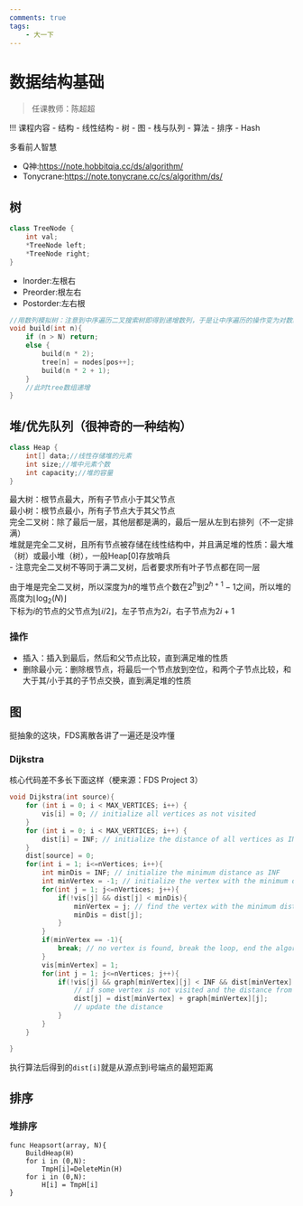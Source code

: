 ```yaml
---
comments: true
tags:
	- 大一下
---
```


# 数据结构基础

> 任课教师：陈超超

!!! 课程内容
    - 结构
      - 线性结构
      - 树
      - 图
      - 栈与队列
    - 算法
      - 排序
      - Hash 

多看前人智慧

- Q神:https://note.hobbitqia.cc/ds/algorithm/  
- Tonycrane:https://note.tonycrane.cc/cs/algorithm/ds/  

## 树
```C++
class TreeNode {
    int val;
    *TreeNode left;
    *TreeNode right;
}
```

- Inorder:左根右
- Preorder:根左右
- Postorder:左右根

```C
//用数列模拟树：注意到中序遍历二叉搜索树即得到递增数列，于是让中序遍历的操作变为对数组赋值
void build(int n){
    if (n > N) return;
    else {
        build(n * 2);
        tree[n] = nodes[pos++];
        build(n * 2 + 1);
    }
    //此时tree数组递增
}
```

## 堆/优先队列（很神奇的一种结构）
```C++
class Heap {
    int[] data;//线性存储堆的元素
    int size;//堆中元素个数
    int capacity;//堆的容量
}
```
最大树：根节点最大，所有子节点小于其父节点  
最小树：根节点最小，所有子节点大于其父节点  
完全二叉树：除了最后一层，其他层都是满的，最后一层从左到右排列（不一定排满）  
堆就是完全二叉树，且所有节点被存储在线性结构中，并且满足堆的性质：最大堆（树）或最小堆（树），一般Heap[0]存放哨兵  
    - 注意完全二叉树不等同于满二叉树，后者要求所有叶子节点都在同一层

由于堆是完全二叉树，所以深度为$h$的堆节点个数在$2^h$到$2^{h+1}-1$之间，所以堆的高度为$\lfloor \log_2(N) \rfloor$  
下标为$i$的节点的父节点为$\lfloor i/2 \rfloor$，左子节点为$2i$，右子节点为$2i+1$

### 操作
- 插入：插入到最后，然后和父节点比较，直到满足堆的性质
- 删除最小元：删除根节点，将最后一个节点放到空位，和两个子节点比较，和大于其/小于其的子节点交换，直到满足堆的性质

## 图
挺抽象的这块，FDS离散各讲了一遍还是没咋懂
### Dijkstra
核心代码差不多长下面这样（梗来源：FDS Project 3）  

```c
void Dijkstra(int source){
    for (int i = 0; i < MAX_VERTICES; i++) {
        vis[i] = 0; // initialize all vertices as not visited
    }
    for (int i = 0; i < MAX_VERTICES; i++) {
        dist[i] = INF; // initialize the distance of all vertices as INF
    }
    dist[source] = 0;
    for(int i = 1; i<=nVertices; i++){
        int minDis = INF; // initialize the minimum distance as INF
        int minVertex = -1; // initialize the vertex with the minimum distance as -1
        for(int j = 1; j<=nVertices; j++){
            if(!vis[j] && dist[j] < minDis){
                minVertex = j; // find the vertex with the minimum distance
                minDis = dist[j];
            }
        }
        if(minVertex == -1){
            break; // no vertex is found, break the loop, end the algorithm
        }
        vis[minVertex] = 1;
        for(int j = 1; j<=nVertices; j++){
            if(!vis[j] && graph[minVertex][j] < INF && dist[minVertex] + graph[minVertex][j] < dist[j]){
                // if some vertex is not visited and the distance from the source to the vertex is shorter than the current distance
                dist[j] = dist[minVertex] + graph[minVertex][j]; 
                // update the distance
            }
        }
    }

}
```
执行算法后得到的`dist[i]`就是从源点到i号端点的最短距离

## 排序
### 堆排序
```
func Heapsort(array, N){
    BuildHeap(H)
    for i in (0,N):
        TmpH[i]=DeleteMin(H)
    for i in (0,N):
        H[i] = TmpH[i]
}
```